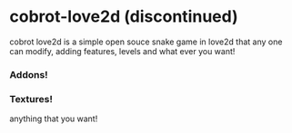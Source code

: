 # cobrot-love2d (discontinued)
cobrot love2d is a simple open souce snake game in love2d that any one can modify, adding features, levels and what ever you want!


### Addons!
### Textures!
anything that you want!
